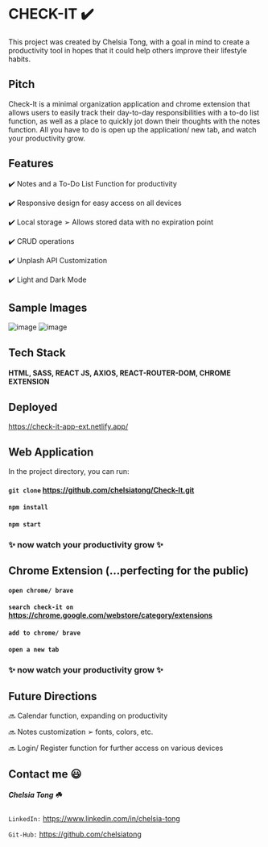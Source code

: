 # CHECK-IT ✔️

This project was created by Chelsia Tong, with a goal in mind to create a productivity tool in hopes that it could help others improve their lifestyle habits.

## Pitch

Check-It is a minimal organization application and chrome extension that allows users to easily track their day-to-day responsibilities with a to-do list function, as well as a place to quickly jot down their thoughts with the notes function. All you have to do is open up the application/ new tab, and watch your productivity grow.

## Features

✔️ Notes and a To-Do List Function for productivity

✔️ Responsive design for easy access on all devices

✔️ Local storage ➢ Allows stored data with no expiration point

✔️ CRUD operations

✔️ Unplash API Customization

✔️ Light and Dark Mode 

## Sample Images

![image](https://user-images.githubusercontent.com/106282364/183751664-6aa0aa91-bd48-4e4a-9681-6c4ea9de0667.png)
![image](https://user-images.githubusercontent.com/106282364/183752059-8b725189-9173-45ec-8151-2ad27a76adc3.png)

## Tech Stack

#### HTML, SASS, REACT JS, AXIOS, REACT-ROUTER-DOM, CHROME EXTENSION

## Deployed

https://check-it-app-ext.netlify.app/

## Web Application

In the project directory, you can run:

#### `git clone` https://github.com/chelsiatong/Check-It.git
#### `npm install`
#### `npm start`

### ✨ now watch your productivity grow ✨

## Chrome Extension (...perfecting for the public)

#### `open chrome/ brave`
#### `search check-it on` https://chrome.google.com/webstore/category/extensions
#### `add to chrome/ brave`
#### `open a new tab`

### ✨ now watch your productivity grow ✨

## Future Directions

🔜  Calendar function, expanding on productivity

🔜  Notes customization ➢ fonts, colors, etc.

🔜  Login/ Register function for further access on various devices


## Contact me 😃

##### Chelsia Tong ☘️

  `LinkedIn:` https://www.linkedin.com/in/chelsia-tong
  
  `Git-Hub:` https://github.com/chelsiatong




